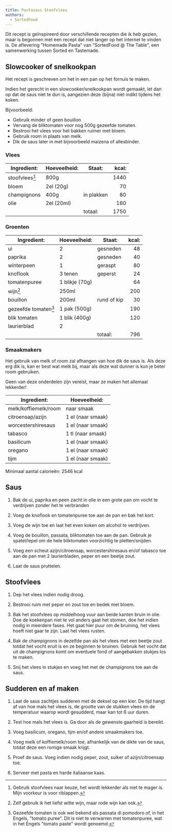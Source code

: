 ```yaml
---
title: Pastasaus Stoofvlees
authors:
  - SortedFood
---
```


Dit recept is geïnspireerd door verschillende recepten die ik heb gezien, maar is begonnen met een recept dat niet langer op het internet te vinden is. De aflevering "Homemade Pasta" van "SortedFood @ The Table", een samenwerking tussen Sorted en Tastemade.

## Slowcooker of snelkookpan

Het recept is geschreven om het in een pan op het fornuis te maken.

Indien het gerecht in een slowcooker/snelkookpan wordt gemaakt, let dan op dat de saus niet te dun is, aangezien deze (bijna) niet indikt tijdens het koken.

Bijvoorbeeld:

- Gebruik minder of geen bouillon
- Vervang de bliktomaten voor nog 500g gezeefde tomaten.
- Bestrooi het vlees voor het bakken ruimer met bloem.
- Gebruik room in plaats van melk.
- Dik de saus later in met bijvoorbeeld maizena of allesbinder.

### Vlees

| Ingredient:    | Hoeveelheid: | Staat:     | kcal: |
| -------------- | ------------ | ---------- | ----: |
| stoofvlees[^1] | 800g         |            |  1440 |
| bloem          | 2el (20g)    |            |    70 |
| champignons    | 400g         | in plakken |    80 |
| olie           | 2el (20ml)   |            |   160 |
|                |              | totaal:    |  1750 |

[^1]: Gebruik stoofvlees naar keuze, het wordt lekkerder als niet te mager is. Mijn voorkeur is voor riblappen.

### Groenten

| Ingredient:          | Hoeveelheid:   | Staat:      | kcal: |
| -------------------- | -------------- | ----------- | ----: |
| ui                   | 2              | gesneden    |    48 |
| paprika              | 2              | gesneden    |    40 |
| winterpeen           | 1              | geraspt     |    80 |
| knoflook             | 3 tenen        | geperst     |    24 |
| tomatenpuree         | 1 blikje (70g) |             |    64 |
| wijn[^2]             | 250ml          |             |   200 |
| bouillon             | 200ml          | rund of kip |    30 |
| gezeefde tomaten[^3] | 1 pak (500g)   |             |   190 |
| blik tomaten         | 1 blik (400g)  |             |   120 |
| laurierblad          | 2              |             |       |
|                      |                | totaal:     |   796 |

[^2]: Zelf gebruik ik het liefst witte wijn, maar rode wijn kan ook.
[^3]: Gezeefde tomaten is ook wel bekend als passata di pomodoro of, in het Engels, "tomato puree". Dit is niet te verwarren met tomatenpuree, wat in het Engels "tomato paste" wordt genoemd.

### Smaakmakers

Het gebruik van melk of room zal afhangen van hoe dik de saus is. Als deze erg dik is, kan er best wat melk bij, maar als deze wat dunner is kun je beter room gebruiken.

Geen van deze onderdelen zijn vereist, maar ze maken het allemaal lekkerder!

| Ingredient:          | Hoeveelheid:      |
| -------------------- | ----------------- |
| melk/koffiemelk/room | naar smaak        |
| citroensap/azijn     | 1 el (naar smaak) |
| worcestershiresaus   | 1 el (naar smaak) |
| tabasco              | 1 tl (naar smaak) |
| basilicum            | 1 el (naar smaak) |
| oregano              | 1 el (naar smaak) |
| tijm                 | 1 el (naar smaak) |

Minimaal aantal calorieën: 2546 kcal

## Saus

1. Bak de ui, paprika en peen zacht in olie in een grote pan om vocht te verdrijven zonder het te verbranden

1. Voeg de knoflook en tomatenpuree toe aan de pan en bak het kort.

1. Voeg de wijn toe en laat het even koken om alcohol te verdrijven.

1. Voeg de bouillon, passata, bliktomaten toe aan de pan. Gebruik je spatel/lepel om de hele bliktomaten voorzichtig te pletten/snijden.

1. Voeg een scheut azijn/citroensap, worcestershiresaus en/of tabasco toe aan de pan met 2 laurierbladen, peper en een beetje zout.

1. Laat de saus pruttelen.

## Stoofvlees

1. Dep het vlees indien nodig droog.

1. Bestrooi ruim met peper en zout toe en bedek met bloem.

1. Bak het stoofvlees op middelhoog vuur aan beide kanten bruin in olie. Doe de koekenpan niet te vol anders gaat het stomen, doe het indien nodig in meerdere fases. Het gaat hier puur om de bruining, het vlees hoeft niet gaar te zijn. Laat het vlees rusten.

1. Bak de champignons in dezelfde pan als het vlees met een beetje zout totdat het vocht eruit is en ze beginnen te bruinen. Gebruik het vocht dat uit de champignons komt om eventuele fond of aangebakken stukjes los te maken.

1. Snij het vlees in stukjes en voeg het met de champignons toe aan de saus.

## Sudderen en af maken

1. Laat de saus zachtjes sudderen met de deksel op een kier. De tijd hangt af van hoe mals het vlees is, de grootte van de stukken vlees en de temperatuur waarop wordt gesudderd, maar kan tot 6 uur duren.

1. Test hoe mals het vlees is. Ga door als de gewenste gaarheid is bereikt.

1. Voeg basilicum, oregano, tijm en/of andere smaakmakers toe.

1. Voeg melk of koffiemelk/room toe, afhankelijk van de dikte van de saus, totdat deze een romige smaak krijgt.

1. Proef de saus. Voeg indien nodig peper, zout, suiker of azijn/citroensap toe.

1. Serveer met pasta en harde italiaanse kaas.
